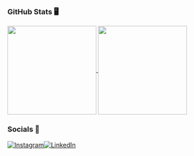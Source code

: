 

### GitHub Stats 🖥


<a href="https://github.com/mfcstt/github-readme-stats">
  <img height=200 align="center" src="https://github-readme-stats.vercel.app/api?username=mfcstt&theme=omni" />
</a>
  <a href="https://github.com/mfcstt/convoychat"><img height=200 align="center" src="https://github-readme-stats.vercel.app/api/top-langs?username=mfcstt&layout=compact&langs_count=8&card_width=320&theme=omni" /></a>


### Socials 🎀
<a href="https://www.instagram.com/mfcstt">![Instagram](https://img.shields.io/badge/Instagram-FF69B4.svg?style=for-the-badge&logo=Instagram&logoColor=white)<a href="https://www.linkedin.com/in/maria-fernanda-8442841b5/">![LinkedIn](https://img.shields.io/badge/linkedin-FF69B4.svg?style=for-the-badge&logo=linkedin&logoColor=white)

